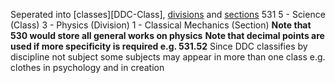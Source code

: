 Seperated into [classes][DDC-Class], [divisions](DDC-Divisions) and [sections](DDC-Sections)
531
5 - Science (Class)
3 - Physics (Division)
1 - Classical Mechanics (Section)
__Note that 530 would store all general works on physics__
__Note that decimal points are used if more specificity is required e.g. 531.52__
Since DDC classifies by discipline not subject some subjects may appear in more than one class e.g. clothes in psychology and in creation